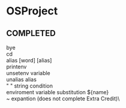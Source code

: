 # OSProject

## COMPLETED
bye\
cd\
alias [word] [alias]\
printenv\
unsetenv variable\
unalias alias\
" " string condition\
enviroment variable substitution ${name}\
~ expantion (does not complete Extra Credit)\